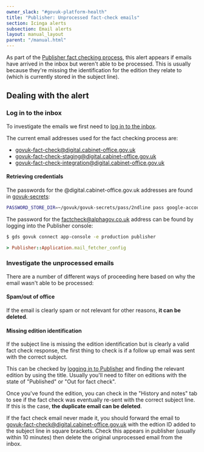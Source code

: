 ```yaml
---
owner_slack: "#govuk-platform-health"
title: "Publisher: Unprocessed fact-check emails"
section: Icinga alerts
subsection: Email alerts
layout: manual_layout
parent: "/manual.html"
---
```


As part of the [Publisher fact checking process], this alert appears if emails
have arrived in the inbox but weren't able to be processed. This is usually
because they're missing the identification for the edition they relate to
(which is currently stored in the subject line).

[Publisher fact checking process]: https://github.com/alphagov/publisher/blob/master/doc/fact-checking.md

## Dealing with the alert

### Log in to the inbox

To investigate the emails we first need to [log in to the inbox][login].

[login]: https://support.google.com/accounts/answer/1721977?co=GENIE.Platform%3DDesktop&hl=en

The current email addresses used for the fact checking process are:

- govuk-fact-check@digital.cabinet-office.gov.uk
- govuk-fact-check-staging@digital.cabinet-office.gov.uk
- govuk-fact-check-integration@digital.cabinet-office.gov.uk

#### Retrieving credentials

The passwords for the @digital.cabinet-office.gov.uk addresses are found in
[govuk-secrets]:

[govuk-secrets]: https://github.com/alphagov/govuk-secrets

```sh
PASSWORD_STORE_DIR=~/govuk/govuk-secrets/pass/2ndline pass google-accounts/govuk-fact-check@digital.cabinet-office.gov.uk
```

The password for the factcheck@alphagov.co.uk address can be found by logging
into the Publisher console:

```sh
$ gds govuk connect app-console -e production publisher
```

```ruby
> Publisher::Application.mail_fetcher_config
```

### Investigate the unprocessed emails

There are a number of different ways of proceeding here based on why the email
wasn't able to be processed:

#### Spam/out of office

If the email is clearly spam or not relevant for other reasons,
**it can be deleted**.

#### Missing edition identification

If the subject line is missing the edition identification but is clearly a
valid fact check response, the first thing to check is if a follow up
email was sent with the correct subject.

This can be checked by [logging in to Publisher][publisher] and finding the
relevant edition by using the title. Usually you'll need to filter on editions
with the state of "Published" or "Out for fact check".

Once you've found the edition, you can check in the "History and notes" tab
to see if the fact check was eventually re-sent with the correct subject line.
If this is the case, **the duplicate email can be deleted**.

If the fact check email never made it, you should forward the email to
govuk-fact-check@digital.cabinet-office.gov.uk with the edtion ID added to the
subject line in square brackets. Check this appears in publisher (usually within
10 minutes) then delete the original unprocessed email from the inbox.

[publisher]: https://publisher.publishing.service.gov.uk/
